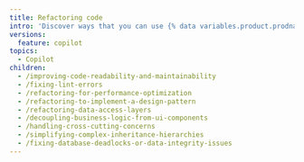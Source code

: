 ```yaml
---
title: Refactoring code
intro: 'Discover ways that you can use {% data variables.product.prodname_copilot %} to refactor your code.'
versions:
  feature: copilot
topics:
  - Copilot
children:
  - /improving-code-readability-and-maintainability
  - /fixing-lint-errors
  - /refactoring-for-performance-optimization
  - /refactoring-to-implement-a-design-pattern
  - /refactoring-data-access-layers
  - /decoupling-business-logic-from-ui-components
  - /handling-cross-cutting-concerns
  - /simplifying-complex-inheritance-hierarchies
  - /fixing-database-deadlocks-or-data-integrity-issues
---
```

